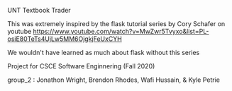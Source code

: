 UNT Textbook Trader

This was extremely inspired by the flask tutorial series by Cory Schafer on youtube
https://www.youtube.com/watch?v=MwZwr5Tvyxo&list=PL-osiE80TeTs4UjLw5MM6OjgkjFeUxCYH

We wouldn't have learned as much about flask without this series

Project for CSCE Software Enginnering (Fall 2020) 

group_2 : Jonathon Wright, Brendon Rhodes, Wafi Hussain, & Kyle Petrie
